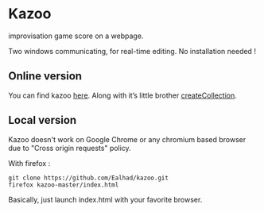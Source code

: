# Kazoo

improvisation game score on a webpage.

Two windows communicating, for real-time editing. No installation needed !


## Online version

You can find kazoo [here](http://buonomo.github.io/kazoo/). Along with it’s little brother [createCollection](http://buonomo.github.io/collectionform/).

## Local version

Kazoo doesn't work on Google Chrome or any chromium based browser due to "Cross origin requests" policy.

With firefox :

    git clone https://github.com/Ealhad/kazoo.git
    firefox kazoo-master/index.html

Basically, just launch index.html with your favorite browser.
